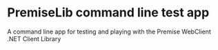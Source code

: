 PremiseLib command line test app
=====
A command line app for testing and playing with the Premise WebClient .NET Client Library

